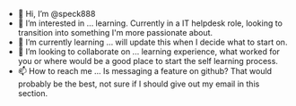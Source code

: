 - 👋 Hi, I’m @speck888
- 👀 I’m interested in ... learning. Currently in a IT helpdesk role, looking to transition into something I'm more passionate about.
- 🌱 I’m currently learning ... will update this when I decide what to start on.
- 💞️ I’m looking to collaborate on ... learning experience, what worked for you or where would be a good place to start the self learning process.
- 📫 How to reach me ... Is messaging a feature on github? That would probably be the best, not sure if I should give out my email in this section.

<!---
speck888/speck888 is a ✨ special ✨ repository because its `README.md` (this file) appears on your GitHub profile.
You can click the Preview link to take a look at your changes.
--->
